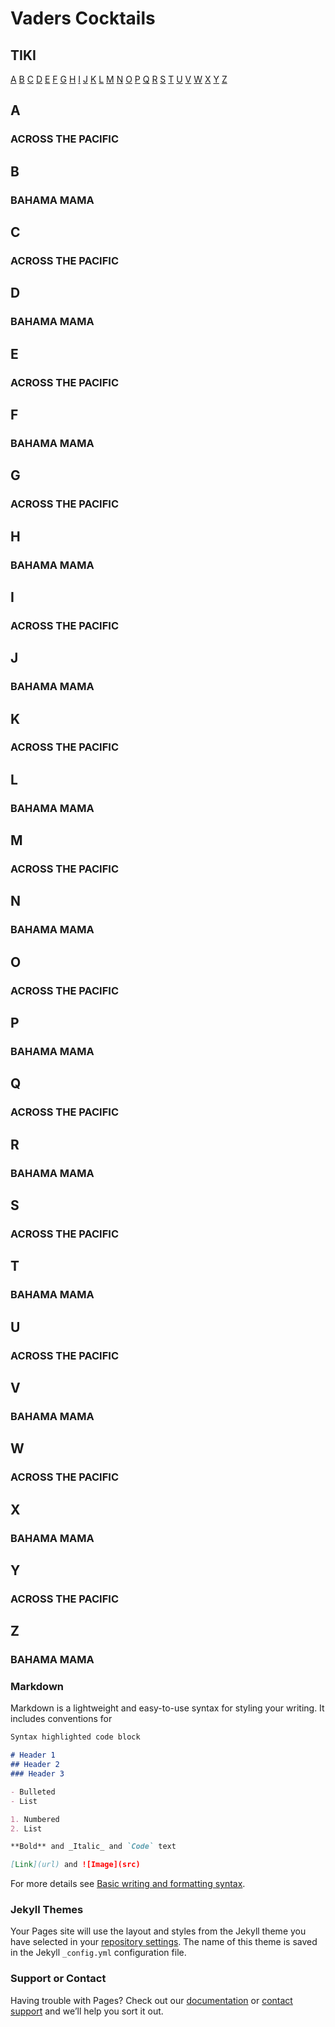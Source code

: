 # Vaders Cocktails


## TIKI
[A](#A) [B](#B) [C](#C) [D](#D) [E](#E) [F](#F) [G](#G) [H](#H) [I](#I) [J](#J) [K](#K) [L](#L) [M](#M) [N](#N) [O](#O) [P](#P) [Q](#Q) [R](#R) [S](#S) [T](#T) [U](#U) [V](#V) [W](#W) [X](#X) [Y](#Y) [Z](#Z)

## A
### ACROSS THE PACIFIC

## B
### BAHAMA MAMA

## C
### ACROSS THE PACIFIC

## D
### BAHAMA MAMA

## E
### ACROSS THE PACIFIC

## F
### BAHAMA MAMA

## G
### ACROSS THE PACIFIC

## H
### BAHAMA MAMA

## I
### ACROSS THE PACIFIC

## J
### BAHAMA MAMA

## K
### ACROSS THE PACIFIC

## L
### BAHAMA MAMA

## M
### ACROSS THE PACIFIC

## N
### BAHAMA MAMA

## O
### ACROSS THE PACIFIC

## P
### BAHAMA MAMA

## Q
### ACROSS THE PACIFIC

## R
### BAHAMA MAMA

## S
### ACROSS THE PACIFIC

## T
### BAHAMA MAMA

## U
### ACROSS THE PACIFIC

## V
### BAHAMA MAMA

## W
### ACROSS THE PACIFIC

## X
### BAHAMA MAMA

## Y
### ACROSS THE PACIFIC

## Z
### BAHAMA MAMA

### Markdown

Markdown is a lightweight and easy-to-use syntax for styling your writing. It includes conventions for

```markdown
Syntax highlighted code block

# Header 1
## Header 2
### Header 3

- Bulleted
- List

1. Numbered
2. List

**Bold** and _Italic_ and `Code` text

[Link](url) and ![Image](src)
```

For more details see [Basic writing and formatting syntax](https://docs.github.com/en/github/writing-on-github/getting-started-with-writing-and-formatting-on-github/basic-writing-and-formatting-syntax).

### Jekyll Themes

Your Pages site will use the layout and styles from the Jekyll theme you have selected in your [repository settings](https://github.com/PeterTschmoik/PeterTschmoik.github.io/settings/pages). The name of this theme is saved in the Jekyll `_config.yml` configuration file.

### Support or Contact

Having trouble with Pages? Check out our [documentation](https://docs.github.com/categories/github-pages-basics/) or [contact support](https://support.github.com/contact) and we’ll help you sort it out.
